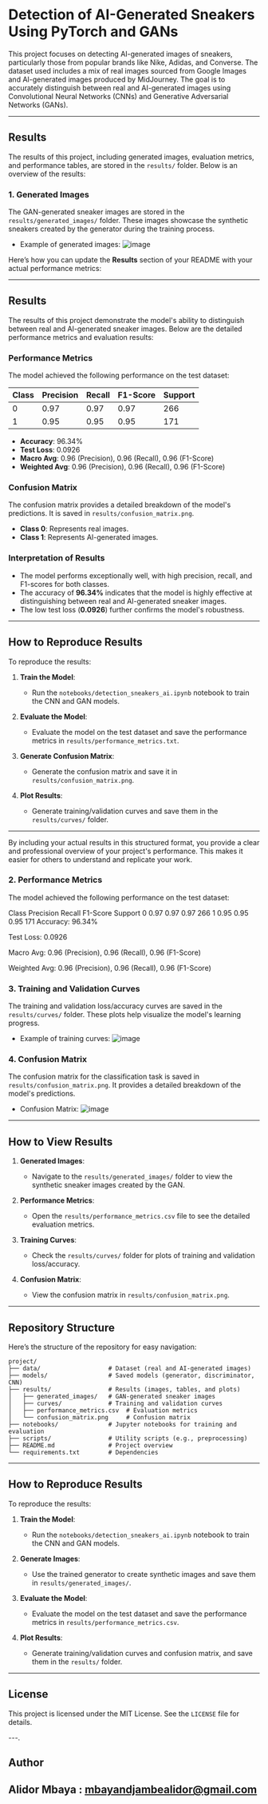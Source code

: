 
# Detection of AI-Generated Sneakers Using PyTorch and GANs

This project focuses on detecting AI-generated images of sneakers, particularly those from popular brands like Nike, Adidas, and Converse. The dataset used includes a mix of real images sourced from Google Images and AI-generated images produced by MidJourney. The goal is to accurately distinguish between real and AI-generated images using Convolutional Neural Networks (CNNs) and Generative Adversarial Networks (GANs).

---

## Results

The results of this project, including generated images, evaluation metrics, and performance tables, are stored in the `results/` folder. Below is an overview of the results:

### 1. **Generated Images**
The GAN-generated sneaker images are stored in the `results/generated_images/` folder. These images showcase the synthetic sneakers created by the generator during the training process.

- Example of generated images:
  ![image](https://github.com/user-attachments/assets/97513e32-52e9-4511-8140-efbeb0aacc98)

Here’s how you can update the **Results** section of your README with your actual performance metrics:

---

## Results

The results of this project demonstrate the model's ability to distinguish between real and AI-generated sneaker images. Below are the detailed performance metrics and evaluation results:

### Performance Metrics

The model achieved the following performance on the test dataset:

| Class | Precision | Recall | F1-Score | Support |
|-------|-----------|--------|----------|---------|
| 0     | 0.97      | 0.97   | 0.97     | 266     |
| 1     | 0.95      | 0.95   | 0.95     | 171     |

- **Accuracy**: 96.34%
- **Test Loss**: 0.0926
- **Macro Avg**: 0.96 (Precision), 0.96 (Recall), 0.96 (F1-Score)
- **Weighted Avg**: 0.96 (Precision), 0.96 (Recall), 0.96 (F1-Score)

### Confusion Matrix
The confusion matrix provides a detailed breakdown of the model's predictions. It is saved in `results/confusion_matrix.png`.

- **Class 0**: Represents real images.
- **Class 1**: Represents AI-generated images.

### Interpretation of Results
- The model performs exceptionally well, with high precision, recall, and F1-scores for both classes.
- The accuracy of **96.34%** indicates that the model is highly effective at distinguishing between real and AI-generated sneaker images.
- The low test loss (**0.0926**) further confirms the model's robustness.

---
## How to Reproduce Results

To reproduce the results:

1. **Train the Model**:
   - Run the `notebooks/detection_sneakers_ai.ipynb` notebook to train the CNN and GAN models.

2. **Evaluate the Model**:
   - Evaluate the model on the test dataset and save the performance metrics in `results/performance_metrics.txt`.

3. **Generate Confusion Matrix**:
   - Generate the confusion matrix and save it in `results/confusion_matrix.png`.

4. **Plot Results**:
   - Generate training/validation curves and save them in the `results/curves/` folder.

---

By including your actual results in this structured format, you provide a clear and professional overview of your project's performance. This makes it easier for others to understand and replicate your work.
### 2. **Performance Metrics**
The model achieved the following performance on the test dataset:

Class	Precision	Recall	F1-Score	Support
0	0.97	0.97	0.97	266
1	0.95	0.95	0.95	171
Accuracy: 96.34%

Test Loss: 0.0926

Macro Avg: 0.96 (Precision), 0.96 (Recall), 0.96 (F1-Score)

Weighted Avg: 0.96 (Precision), 0.96 (Recall), 0.96 (F1-Score)

### 3. **Training and Validation Curves**
The training and validation loss/accuracy curves are saved in the `results/curves/` folder. These plots help visualize the model's learning progress.

- Example of training curves:
 ![image](https://github.com/user-attachments/assets/be3a172a-9ef7-4aaa-b2a3-388b819e45e0)


### 4. **Confusion Matrix**
The confusion matrix for the classification task is saved in `results/confusion_matrix.png`. It provides a detailed breakdown of the model's predictions.

- Confusion Matrix:
  ![image](https://github.com/user-attachments/assets/47e545d8-f06c-4810-bdde-5d5d3ca3cb28)

---

## How to View Results

1. **Generated Images**:
   - Navigate to the `results/generated_images/` folder to view the synthetic sneaker images created by the GAN.

2. **Performance Metrics**:
   - Open the `results/performance_metrics.csv` file to see the detailed evaluation metrics.

3. **Training Curves**:
   - Check the `results/curves/` folder for plots of training and validation loss/accuracy.

4. **Confusion Matrix**:
   - View the confusion matrix in `results/confusion_matrix.png`.

---

## Repository Structure

Here’s the structure of the repository for easy navigation:

```
project/
├── data/                   # Dataset (real and AI-generated images)
├── models/                 # Saved models (generator, discriminator, CNN)
├── results/                # Results (images, tables, and plots)
│   ├── generated_images/   # GAN-generated sneaker images
│   ├── curves/             # Training and validation curves
│   ├── performance_metrics.csv  # Evaluation metrics
│   └── confusion_matrix.png     # Confusion matrix
├── notebooks/              # Jupyter notebooks for training and evaluation
├── scripts/                # Utility scripts (e.g., preprocessing)
├── README.md               # Project overview
└── requirements.txt        # Dependencies
```

---

## How to Reproduce Results

To reproduce the results:

1. **Train the Model**:
   - Run the `notebooks/detection_sneakers_ai.ipynb` notebook to train the CNN and GAN models.

2. **Generate Images**:
   - Use the trained generator to create synthetic images and save them in `results/generated_images/`.

3. **Evaluate the Model**:
   - Evaluate the model on the test dataset and save the performance metrics in `results/performance_metrics.csv`.

4. **Plot Results**:
   - Generate training/validation curves and confusion matrix, and save them in the `results/` folder.

---

## License

This project is licensed under the MIT License. See the `LICENSE` file for details.

---.
## Author

## Alidor Mbaya : mbayandjambealidor@gmail.com
